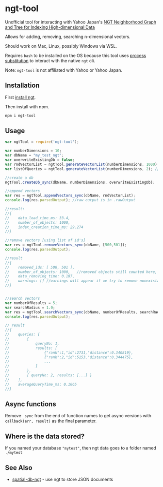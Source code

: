 # ngt-tool

Unofficial tool for interacting with Yahoo Japan's [NGT Neighborhood Graph and Tree for Indexing High-dimensional Data](https://github.com/yahoojapan/NGT/blob/master/README.md) 

Allows for adding, removing, searching n-dimensional vectors.

Should work on Mac, Linux, possibly Windows via WSL. 

Requires `bash` to be installed on the OS because this tool uses [process substitution](https://en.wikipedia.org/wiki/Process_substitution) to interact with the native `ngt` cli.

Note: `ngt-tool` is not affiliated with Yahoo or Yahoo Japan.

## Installation

First [install ngt](https://github.com/yahoojapan/NGT/blob/master/README.md#Installation).

Then install with npm.
```sh
npm i ngt-tool
```

## Usage

```javascript
var ngtTool = require('ngt-tool');

var numberDimensions = 10;
var dbName = "my_test_ngt";
var overwriteExistingDb = false;
var rndVectorList = ngtTool.generateVectorList(numberDimensions, 1000); //array of vectors [each vector is array of floats]
var listOfQueries = ngtTool.generateVectorList(numberDimensions, 2); //array of queries [each query is array of floats]

//create a db
ngtTool.createDb_sync(dbName, numberDimensions, overwriteExistingDb);

//append vectors
var res = ngtTool.appendVectors_sync(dbName, rndVectorList);
console.log(res.parsedOutput); //raw output is in .rawOutput

//result:
//{
//    data_load_time_ms: 33.4,
//    number_of_objects: 1000,
//    index_creation_time_ms: 29.274
//}

//remove vectors [using list of id's]
var res = ngtTool.removeVectors_sync(dbName, [500,501]);
console.log(res.parsedOutput);

//result
//{
//    removed_ids: [ 500, 501 ],
//    number_of_objects: 1000,   //removed objects still counted here, evidently
//    data_removing_time: 0.187,
//    warnings: [] //warnings will appear if we try to remove nonexistant/already-removed id's
//}


//search vectors
var numberOfResults = 5;
var searchRadius = 1.0;
var res = ngtTool.searchVectors_sync(dbName, numberOfResults, searchRadius, listOfQueries);
console.log(res.parsedOutput);

// result
//{
//    queries: [
//        {
//            queryNo: 1,
//            results: [
//                {"rank":1,"id":2731,"distance":0.340819},
//                {"rank":2,"id":5153,"distance":0.344475},
//                ...
//            ]
//        },
//        { queryNo: 2, results: [...] }
//    ],
//    averageQueryTime_ms: 0.1065
//}


```

## Async functions

Remove `_sync` from the end of function names to get async versions with `callback(err, result)` as the final parameter.

## Where is the data stored?

If you named your database `"mytest"`, then ngt data goes to a folder named `./mytest`

## See Also

- [spatial-db-ngt](https://www.npmjs.com/package/spatial-db-ngt) - use ngt to store JSON documents 
